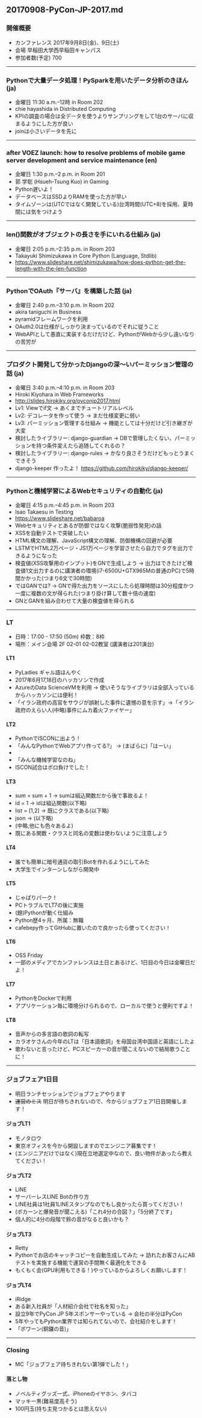 20170908-PyCon-JP-2017.md
-----

### 開催概要
* カンファレンス 2017年9月8日(金)、9日(土)
* 会場 早稲田大学西早稲田キャンパス
* 参加者数(予定) 700

-----

### Pythonで大量データ処理！PySparkを用いたデータ分析のきほん (ja)
* 金曜日 11:30 a.m.–12時 in Room 202
* chie hayashida in Distributed Computing
* KPIの調査の場合は全データを使うよりサンプリングをして1台のサーバに収まるようにした方が良い
* joinは小さいデータを先に

-----

### after VOEZ launch: how to resolve problems of mobile game server development and service maintenance (en)
* 金曜日 1:30 p.m.–2 p.m. in Room 201
* 郭 学聡 (Hsueh-Tsung Kuo) in Gaming
* Python遅いよ！
* データベースはSSDよりRAMを使った方が早い
* タイムゾーンは(UTCではなく開発している)台湾時間(UTC+8)を採用、夏時間には気をつけよう

-----

### len()関数がオブジェクトの長さを手にいれる仕組み (ja)
* 金曜日 2:05 p.m.–2:35 p.m. in Room 203
* Takayuki Shimizukawa in Core Python (Language, Stdlib)
* https://www.slideshare.net/shimizukawa/how-does-python-get-the-length-with-the-len-function

-----

### PythonでOAuth『サーバ』を構築した話 (ja)
* 金曜日 2:40 p.m.–3:10 p.m. in Room 202
* akira taniguchi in Business
* pyramidフレームワークを利用
* OAuth2.0は仕様がしっかり決まっているのでそれに従うこと
* WebAPIとして愚直に実装するだけだけど、PythonがWebから少し遠いなりの苦労が

-----

### プロダクト開発して分かったDjangoの深～いパーミッション管理の話 (ja)
* 金曜日 3:40 p.m.–4:10 p.m. in Room 203
* Hiroki Kiyohara in Web Frameworks
* http://slides.hirokiky.org/pyconjp2017.html
* Lv1: Viewでif文 → あくまでチュートリアルレベル
* Lv2: デコレータを作って使う → まだ仕様変更に弱い
* Lv3: パーミッション管理する仕組み → 機能としては十分だけど引き継ぎが大変
* 検討したライブラリー: django-guardian → DBで管理したくない、パーミッションを持つ条件変えたら追随してくれるの？
* 検討したライブラリー: django-rules → かなり良さそうだけどもっとうまくできそう
* django-keeper 作ったよ！ https://github.com/hirokiky/django-keeper/

-----

### Pythonと機械学習によるWebセキュリティの自動化 (ja)
* 金曜日 4:15 p.m.–4:45 p.m. in Room 203
* Isao Takaesu in Testing
* https://www.slideshare.net/babaroa
* Webセキュリティとあるが防御ではなく攻撃(脆弱性発見)の話
* XSSを自動テストで突破したい
* HTML構文の理解、JavaScript構文の理解、防御機構の回避が必要
* LSTMでHTML2万ページ・JS1万ページを学習させたら自力でタグを出力できるようになった
* 検査値(XSS攻撃用のインプット)をGNで生成しよう → 出力はできたけど検査値1文出力するのに講演者の環境(i7-6500U+GTX965Mの普通のPC)で5時間かかった(つまり6文で30時間)
* ではGANでは? → GNで得た出力をソースにしたら処理時間は30分程度かつ一度に複数の文が得られた(つまり掛け算して数十倍の速度)
* GNとGANを組み合わせて大量の検査値を得られる

-----

### LT
* 日時：17:00 - 17:50 (50m) 枠数：8枠
* 場所：メイン会場 2F 02-01 02-02教室 (講演者は201演台)

#### LT1
* PyLadies ギャル語ほんやく
* 2017年6月17,18日のハッカソンで作成
* AzureのData ScienceVMを利用 → 使いそうなライブラリは全部入っているからハッカソンには便利！
* 「イラン政府の高官をサウジが誤射した事件に遺憾の意を示す」→「イラン政府のえらい人(中略)事件にムカ着火ファイヤー」

#### LT2
* PythonでISCONに出よう！
* 「みんなPythonでWebアプリ作ってる?」 → (まばらに)「はーい」
*
* 「みんな機械学習なのね」
* ISCON試合はボロ負けでした！

#### LT3
* sum = sum + 1 → sumは組込関数だから後で事故るよ！
* id = 1 → idは組込関数(以下略)
* list = [1,2] → 既にクラスである(以下略)
* json → (以下略)
* (中略,他にも色々あるよ)
* 既にある関数・クラスと同名の変数は使わないように注意しよう

#### LT4
* 誰でも簡単に暗号通貨の取引Botを作れるようにしてみた
* 大学生でインターンしながら開発中

#### LT5
* じゃぱりパーク！
* PCトラブルでLT7の後に実施
* (題)Pythonが動く仕組み
* Python歴4ヶ月、所属：無職
* cafebepy作ってGitHubに置いたので良かったら使ってください！

#### LT6
* OSS Friday
* 一部のメディアでカンファレンスは土日とあるけど、1日目の今日は金曜日だよ！

#### LT7
* PythonをDockerで利用
* アプリケーション毎に環境分けられるので、ローカルで使うと便利ですよ！

#### LT8
* 音声からの多言語の歌詞の転写
* カラオケさんの今年のLTは「日本語歌詞」を母国台湾中国語と英語にしたよ
* 歌わないと言ったけど、PCスピーカーの音が聞こえないので結局歌うことに！

-----

### ジョブフェア1日目
* 明日ランチセッションでジョブフェアやります
* ~~運営のミス~~ 明日が待ちきれないので、今からジョブフェア1日目開催します！

#### ジョブLT1
* モノタロウ
* 東京オフィスを今から開設しますのでエンジニア募集です！
* (エンジニアだけではなく)現在立地選定中なので、良い物件があったら教えてください！

#### ジョブLT2
* LINE
* サーバーレスLINE Botの作り方
* LINE社員は1社員1LINEスタンプなのでもし良かったら買ってください！
* (ボカーンと爆発音が聞こえる)「これ4分の合図？」「5分終了です」
* 個人的に4分の段階で鈴の音がなると良いかも？

#### ジョブLT3
* Retty
* Pythonでお店のキャッチコピーを自動生成してみた → 訪れたお客さんにABテストを実施する機能で運営の手間無く最適化をできる
* もくもく会(GPU利用もできる！)やっているからよろしくお願いします！

#### ジョブLT4
* iRidge
* ある新入社員が「人材紹介会社で社名を知った」
* 設立9年でPyCon JP 5年スポンサーやっている → 会社の半分はPyCon
* 5年やってもPython業界では知られてないので、会社紹介をします！
* 「ボワーン(銅鑼の音)」

-----

### Closing
* MC「ジョブフェア待ちきれない第1弾でした！」

#### 落とし物
* ノベルティグッズ一式、iPhoneのイヤホン、タバコ
* マッキー黒(難易度高そう)
* 100円玉(持ち主見つかるとは思えない)
